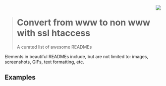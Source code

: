 <img src="https://global.dewdrive.com/greatcompany/dew_black_logo.png" align="right" />

> # Convert from www to non www with ssl htaccess
> A curated list of awesome READMEs

Elements in beautiful READMEs include, but are not limited to: images, screenshots, GIFs, text formatting, etc.

## Examples

